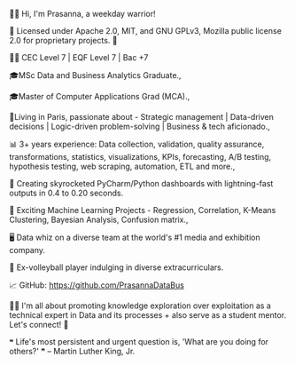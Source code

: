 👋🏾 Hi, I'm Prasanna, a weekday warrior!

📜 Licensed under Apache 2.0, MIT, and GNU GPLv3, Mozilla public license 2.0 for proprietary projects. 🚀

🧑‍💼 CEC Level 7 | EQF Level 7 | Bac +7

🎓MSc Data and Business Analytics Graduate.,

🎓Master of Computer Applications Grad (MCA).,

🗼Living in Paris, passionate about - Strategic management | Data-driven decisions | Logic-driven problem-solving | Business & tech aficionado.,

📊 3+ years experience: Data collection, validation, quality assurance, transformations, statistics, visualizations, KPIs, forecasting, A/B testing, hypothesis testing, web scraping, automation, ETL and more.,

🌟 Creating skyrocketed PyCharm/Python dashboards with lightning-fast outputs in 0.4 to 0.20 seconds.

🤖 Exciting Machine Learning Projects - Regression, Correlation, K-Means Clustering, Bayesian Analysis, Confusion matrix.,

🖥️ Data whiz on a diverse team at the world's #1 media and exhibition company.

🏐 Ex-volleyball player indulging in diverse extracurriculars.

📈 GitHub: https://github.com/PrasannaDataBus

🙋‍♂️ I'm all about promoting knowledge exploration over exploitation as a technical expert in Data and its processes + also serve as a student mentor. Let's connect! 💼

󠀢❝ Life's most persistent and urgent question is, 'What are you doing for others?' ❞
 – Martin Luther King, Jr.

<!---
PrasannaDataBus/PrasannaDataBus is a ✨ special ✨ repository because its `README.md` (this file) appears on your GitHub profile.
You can click the Preview link to take a look at your changes.
--->
